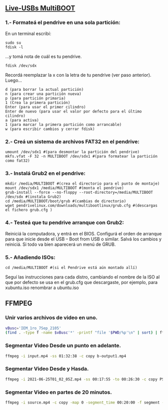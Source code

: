 ## [Live-USBs MultiBOOT](https://blog.desdelinux.net/como-crear-live-usbs-multiboot)
### 1.- Formateá el pendrive en una sola partición:

En un terminal escribí:
```
sudo su
fdisk -l
```
…y tomá nota de cuál es tu pendrive.
```
fdisk /dev/sdx
```
Recordá reemplazar la x con la letra de tu pendrive (ver paso anterior).
Luego…
```
d (para borrar la actual partición)
n (para crear una partición nueva)
p (para partición primaria)
1 (Crea la primera partición)
Enter (para usar el primer cilindro)
Enter de nuevo (para usar el valor por defecto para el último cilindro)
a (para activa)
1 (para marcar la primera partición como arrancable)
w (para escribir cambios y cerrar fdisk)
```

### 2.- Creá un sistema de archivos FAT32 en el pendrive:
```
umount /dev/sdx1 #(para desmontar la partición del pendrive)
mkfs.vfat -F 32 -n MULTIBOOT /dev/sdx1 #(para formatear la partición como fat32)
```
### 3.- Instalá Grub2 en el pendrive:
```
mkdir /media/MULTIBOOT #(crea el directorio para el punto de montaje)
mount /dev/sdx1 /media/MULTIBOOT #(monta el pendrive)
grub-install --force --no-floppy --root-directory=/media/MULTIBOOT /dev/sdx #(instala Grub2)
cd /media/MULTIBOOT/boot/grub #(cambias de directorio)
wget pendrivelinux.com/downloads/multibootlinux/grub.cfg #(descargas el fichero grub.cfg )
```
### 4.- Testeá que tu pendrive arranque con Grub2:

Reiniciá la computadora, y entrá en el BIOS. Configurá el orden de arranque para que inicie desde el USB – Boot from USB o similar. Salvá los cambios y reiniciá. Si todo va bien aparecerá un menú de GRUB.

### 5.- Añadiendo ISOs:
```
cd /media/MULTIBOOT #(si el Pendrive está aún montado allí)
```
Seguí las instrucciones para cada distro, cambiando el nombre de la ISO al que por defecto se usa en el grub.cfg que descargaste, por ejemplo, para xubuntu.iso renombrar a ubuntu.iso


## FFMPEG
### Unir varios archivos de video en uno.
```sh
vBusc='IEM_1ro_7Sep_2105'
(find . -type f -name $vBusc'*' -printf "file '$PWD/%p'\n" | sort) | ffmpeg -protocol_whitelist file,pipe -f concat -safe 0 -i pipe: -vcodec copy -acodec copy $vBusc'.mp4'
```

### Segmentar Video Desde un punto en adelante.
```sh
ffmpeg -i input.mp4 -ss 01:32:38 -c copy b-output1.mp4
```
    
### Segmentar Video Desde y Hasda.
```sh
ffmpeg -i 2021-06-25T01_02_05Z.mp4 -ss 00:17:55 -to 00:26:30 -c copy PSS_Pedro-1.mp4
```

### Segmentar Video en partes de 20 minutos.
```sh
ffmpeg -i source.mp4 -c copy -map 0 -segment_time 00:20:00 -f segment -reset_timestamps 1 output%03d.mp4
```
